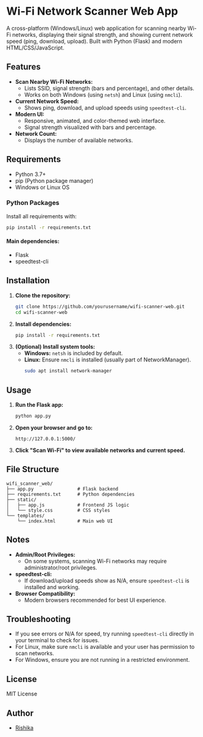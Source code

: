 # Wi-Fi Network Scanner Web App

A cross-platform (Windows/Linux) web application for scanning nearby Wi-Fi networks, displaying their signal strength, and showing current network speed (ping, download, upload). Built with Python (Flask) and modern HTML/CSS/JavaScript.

## Features
- **Scan Nearby Wi-Fi Networks:**
  - Lists SSID, signal strength (bars and percentage), and other details.
  - Works on both Windows (using `netsh`) and Linux (using `nmcli`).
- **Current Network Speed:**
  - Shows ping, download, and upload speeds using `speedtest-cli`.
- **Modern UI:**
  - Responsive, animated, and color-themed web interface.
  - Signal strength visualized with bars and percentage.
- **Network Count:**
  - Displays the number of available networks.

## Requirements
- Python 3.7+
- pip (Python package manager)
- Windows or Linux OS

### Python Packages
Install all requirements with:
```bash
pip install -r requirements.txt
```

#### Main dependencies:
- Flask
- speedtest-cli

## Installation
1. **Clone the repository:**
   ```bash
   git clone https://github.com/yourusername/wifi-scanner-web.git
   cd wifi-scanner-web
   ```
2. **Install dependencies:**
   ```bash
   pip install -r requirements.txt
   ```
3. **(Optional) Install system tools:**
   - **Windows:** `netsh` is included by default.
   - **Linux:** Ensure `nmcli` is installed (usually part of NetworkManager).
     ```bash
     sudo apt install network-manager
     ```

## Usage
1. **Run the Flask app:**
   ```bash
   python app.py
   ```
2. **Open your browser and go to:**
   ```
   http://127.0.0.1:5000/
   ```
3. **Click "Scan Wi-Fi" to view available networks and current speed.**

## File Structure
```
wifi_scanner_web/
├── app.py                # Flask backend
├── requirements.txt      # Python dependencies
├── static/
│   ├── app.js            # Frontend JS logic
│   └── style.css         # CSS styles
└── templates/
    └── index.html        # Main web UI
```

## Notes
- **Admin/Root Privileges:**
  - On some systems, scanning Wi-Fi networks may require administrator/root privileges.
- **speedtest-cli:**
  - If download/upload speeds show as N/A, ensure `speedtest-cli` is installed and working.
- **Browser Compatibility:**
  - Modern browsers recommended for best UI experience.

## Troubleshooting
- If you see errors or N/A for speed, try running `speedtest-cli` directly in your terminal to check for issues.
- For Linux, make sure `nmcli` is available and your user has permission to scan networks.
- For Windows, ensure you are not running in a restricted environment.

## License
MIT License

## Author
- [Rishika](https://github.com/Rishikaaz)
